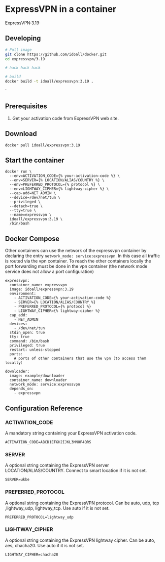 # ExpressVPN in a container


 ExpressVPN:3.19


## Developing

```bash
# Pull image
git clone https://github.com/idoall/docker.git
cd expressvpn/3.19

# hack hack hack

# build
docker build -t idoall/expressvpn:3.19 .
```

`

## Prerequisites

1. Get your activation code from ExpressVPN web site.

## Download

`docker pull idoall/expressvpn:3.19`

## Start the container

    docker run \
      --env=ACTIVATION_CODE={% your-activation-code %} \
      --env=SERVER={% LOCATION/ALIAS/COUNTRY %} \
      --env=PREFERRED_PROTOCOL={% protocol %} \
      --env=LIGHTWAY_CIPHER={% lightway-cipher %} \
      --cap-add=NET_ADMIN \
      --device=/dev/net/tun \
      --privileged \
      --detach=true \
      --tty=true \
      --name=expressvpn \
      idoall/expressvpn:3.19 \
      /bin/bash


## Docker Compose
Other containers can use the network of the expressvpn container by declaring the entry `network_mode: service:expressvpn`.
In this case all traffic is routed via the vpn container. To reach the other containers locally the port forwarding must be done in the vpn container (the network mode service does not allow a port configuration)

  ```
  expressvpn:
    container_name: expressvpn
    image: idoall/expressvpn:3.19
    environment:
      - ACTIVATION_CODE={% your-activation-code %}
      - SERVER={% LOCATION/ALIAS/COUNTRY %}
      - PREFERRED_PROTOCOL={% protocol %}
      - LIGHTWAY_CIPHER={% lightway-cipher %}
    cap_add:
      - NET_ADMIN
    devices: 
      - /dev/net/tun
    stdin_open: true
    tty: true
    command: /bin/bash
    privileged: true
    restart: unless-stopped
    ports:
      # ports of other containers that use the vpn (to access them locally)
  
  downloader:
    image: example/downloader
    container_name: downloader
    network_mode: service:expressvpn
    depends_on:
      - expressvpn
  ```

## Configuration Reference

### ACTIVATION_CODE
A mandatory string containing your ExpressVPN activation code.

`ACTIVATION_CODE=ABCD1EFGH2IJKL3MNOP4QRS`

### SERVER
A optional string containing the ExpressVPN server LOCATION/ALIAS/COUNTRY. Connect to smart location if it is not set.

`SERVER=ukbe`

### PREFERRED_PROTOCOL
A optional string containing the ExpressVPN protocol. Can be auto, udp, tcp ,lightway_udp, lightway_tcp. Use auto if it is not set.

`PREFERRED_PROTOCOL=lightway_udp`

### LIGHTWAY_CIPHER
A optional string containing the ExpressVPN lightway cipher. Can be auto, aes, chacha20. Use auto if it is not set.

`LIGHTWAY_CIPHER=chacha20`
